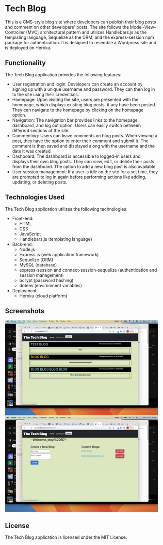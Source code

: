 # Tech Blog

This is a CMS-style blog site where developers can publish their blog posts and comment on other developers' posts. The site follows the Model-View-Controller (MVC) architectural pattern and utilizes Handlebars.js as the templating language, Sequelize as the ORM, and the express-session npm package for authentication. It is designed to resemble a Wordpress site and is deployed on Heroku.

## Functionality

The Tech Blog application provides the following features:

- User registration and login: Developers can create an account by signing up with a unique username and password. They can then log in to the site using their credentials.
- Homepage: Upon visiting the site, users are presented with the homepage, which displays existing blog posts, if any have been posted. They can navigate to the homepage by clicking on the homepage option.
- Navigation: The navigation bar provides links to the homepage, dashboard, and log out option. Users can easily switch between different sections of the site.
- Commenting: Users can leave comments on blog posts. When viewing a post, they have the option to enter their comment and submit it. The comment is then saved and displayed along with the username and the date it was created.
- Dashboard: The dashboard is accessible to logged-in users and displays their own blog posts. They can view, edit, or delete their posts from the dashboard. The option to add a new blog post is also available.
- User session management: If a user is idle on the site for a set time, they are prompted to log in again before performing actions like adding, updating, or deleting posts.

## Technologies Used

The Tech Blog application utilizes the following technologies:

- Front-end:
  - HTML
  - CSS
  - JavaScript
  - Handlebars.js (templating language)
- Back-end:
  - Node.js
  - Express.js (web application framework)
  - Sequelize (ORM)
  - MySQL (database)
  - express-session and connect-session-sequelize (authentication and session management)
  - bcrypt (password hashing)
  - dotenv (environment variables)
- Deployment:
  - Heroku (cloud platform)

## Screenshots

![screenshot1](https://github.com/Jflatley487/14-MVC/blob/aa99f2980199a1bf35e5f983d10b2b121e05be1d/Screenshot%202023-06-10%20at%201.48.26%20PM.png)
![screenshot2](https://github.com/Jflatley487/14-MVC/blob/6da0033e30c922fd039c1e9b046800d4278524bb/Screenshot%202023-06-10%20at%201.48.37%20PM.png)

## License
The Tech Blog application is licensed under the MIT License.
